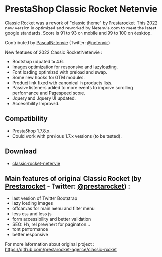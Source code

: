 
# PrestaShop Classic Rocket Netenvie
Classic Rocket was a rework of "classic theme" by [Prestarocket](//www.prestarocket.com/blog/). This 2022 new version is optimized and reworked by Netenvie.com to meet the latest google standards. Score is 91 to 93 on mobile and 99 to 100 on desktop.

Contributed by [PascalNetenvie](//www.netenvie.com/) (Twitter: [@netenvie](https://twitter.com/netenvie))

New features of 2022 Classic Rocket Netenvie :
- Bootstrap udpated to 4.6.
- Images optimization for responsive and lazyloading.
- Font loading optimized with preload and swap.
- Some new hooks for GTM modules.
- Product link fixed with canonical in products lists.
- Passive listeners added to more events to improve scrolling performance and Pagespeed score.
- Jquery and Jquery UI updated.
- Accessibility Improved.

## Compatibility
- PrestaShop 1.7.8.x.
- Could work with previous 1.7.x versions (to be tested).

## Download
- [classic-rocket-netenvie](https://github.com/PascalNetenvie/classic-rocket-netenvie/releases)



## Main features of original Classic Rocket (by [Prestarocket](//www.prestarocket.com/blog/) - Twitter: [@prestarocket](https://twitter.com/prestarocket)) :
- last version of Twitter Bootstrap
- lazy loading images
- offcanvas for main menu and filter menu
- less css and less js
- form accessibility and better validation
- SEO: Hn, rel prev/next for pagination...
- font performance
- better responsive

For more information about original project : https://github.com/prestarocket-agence/classic-rocket
